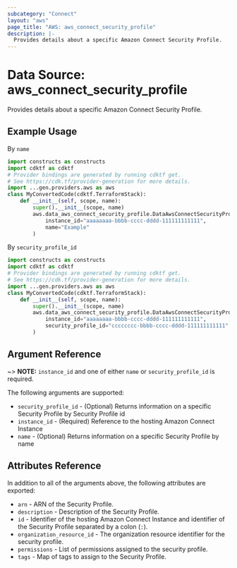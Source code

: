 ```yaml
---
subcategory: "Connect"
layout: "aws"
page_title: "AWS: aws_connect_security_profile"
description: |-
  Provides details about a specific Amazon Connect Security Profile.
---
```


# Data Source: aws_connect_security_profile

Provides details about a specific Amazon Connect Security Profile.

## Example Usage

By `name`

```python
import constructs as constructs
import cdktf as cdktf
# Provider bindings are generated by running cdktf get.
# See https://cdk.tf/provider-generation for more details.
import ...gen.providers.aws as aws
class MyConvertedCode(cdktf.TerraformStack):
    def __init__(self, scope, name):
        super().__init__(scope, name)
        aws.data_aws_connect_security_profile.DataAwsConnectSecurityProfile(self, "example",
            instance_id="aaaaaaaa-bbbb-cccc-dddd-111111111111",
            name="Example"
        )
```

By `security_profile_id`

```python
import constructs as constructs
import cdktf as cdktf
# Provider bindings are generated by running cdktf get.
# See https://cdk.tf/provider-generation for more details.
import ...gen.providers.aws as aws
class MyConvertedCode(cdktf.TerraformStack):
    def __init__(self, scope, name):
        super().__init__(scope, name)
        aws.data_aws_connect_security_profile.DataAwsConnectSecurityProfile(self, "example",
            instance_id="aaaaaaaa-bbbb-cccc-dddd-111111111111",
            security_profile_id="cccccccc-bbbb-cccc-dddd-111111111111"
        )
```

## Argument Reference

~> **NOTE:** `instance_id` and one of either `name` or `security_profile_id` is required.

The following arguments are supported:

* `security_profile_id` - (Optional) Returns information on a specific Security Profile by Security Profile id
* `instance_id` - (Required) Reference to the hosting Amazon Connect Instance
* `name` - (Optional) Returns information on a specific Security Profile by name

## Attributes Reference

In addition to all of the arguments above, the following attributes are exported:

* `arn` - ARN of the Security Profile.
* `description` - Description of the Security Profile.
* `id` - Identifier of the hosting Amazon Connect Instance and identifier of the Security Profile separated by a colon (`:`).
* `organization_resource_id` - The organization resource identifier for the security profile.
* `permissions` - List of permissions assigned to the security profile.
* `tags` - Map of tags to assign to the Security Profile.

<!-- cache-key: cdktf-0.17.0-pre.15 input-524c50377042a9cd25b968348a1ec794573c94086e821f7168a87f7611df328b -->